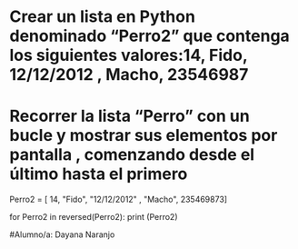 # Crear un lista en Python denominado “Perro2” que contenga los siguientes valores:14,  Fido,  12/12/2012 , Macho, 23546987
# Recorrer la lista “Perro” con un bucle y mostrar sus elementos por pantalla , comenzando desde el último hasta el primero

Perro2 = [ 14,  "Fido",  "12/12/2012" , "Macho", 235469873]

for Perro2 in reversed(Perro2):
    print (Perro2)
 
#Alumno/a: Dayana Naranjo 
